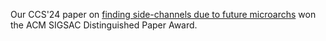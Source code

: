 Our CCS'24 paper on <a href="papers/CCS24-lmtest.pdf">finding side-channels due to future microarchs</a> won the ACM SIGSAC Distinguished Paper Award. 
